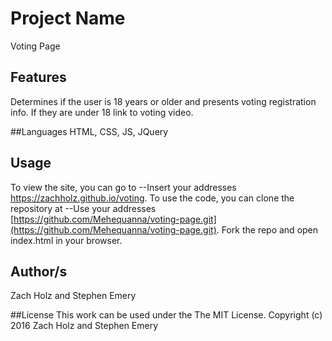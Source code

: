 # Project Name
Voting Page

## Features
Determines if the user is 18 years or older and presents voting registration info. If they are under 18 link to voting video.

##Languages
HTML, CSS, JS, JQuery

## Usage
To view the site, you can go to --Insert your addresses https://zachholz.github.io/voting.
To use the code, you can clone the repository at --Use your addresses [https://github.com/Mehequanna/voting-page.git](https://github.com/Mehequanna/voting-page.git).
Fork the repo and open index.html in your browser.

## Author/s
Zach Holz and Stephen Emery

##License
This work can be used under the The MIT License.
Copyright (c) 2016 Zach Holz and Stephen Emery

